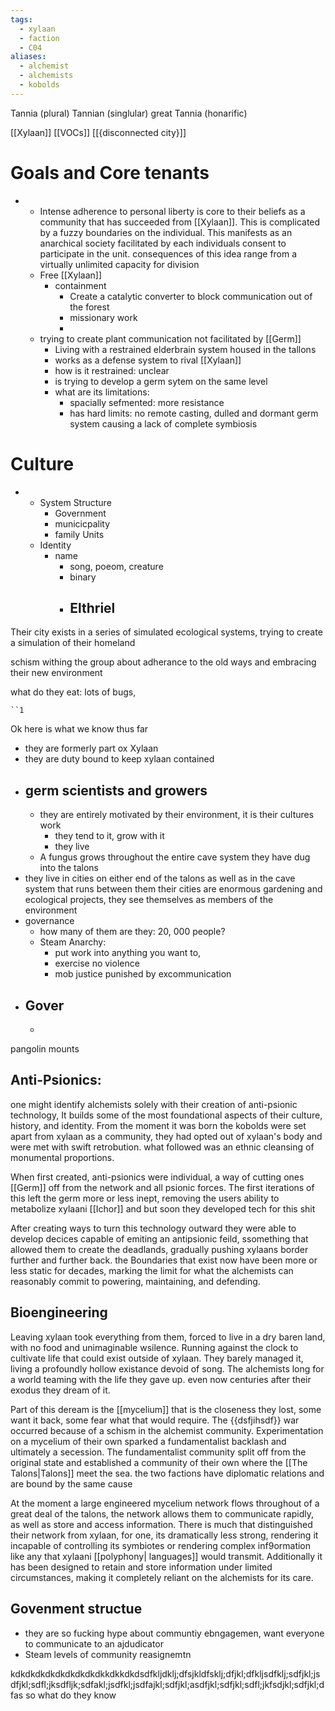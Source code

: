 ```yaml
---
tags:
  - xylaan
  - faction
  - C04
aliases:
  - alchemist
  - alchemists
  - kobolds
---
```



Tannia (plural) Tannian (singlular) great Tannia (honarific)

[[Xylaan]]
[[VOCs]]
[[{disconnected city}]]

 # Goals and Core tenants
-
	 - Intense adherence to personal liberty is core to their beliefs as a community that has succeeded from [[Xylaan]]. This is complicated by a fuzzy boundaries on the individual. This manifests as an anarchical society facilitated by each individuals consent to participate in the unit. consequences of this idea range from a virtually unlimited capacity for division
	 - Free [[Xylaan]] 
		 - containment 
			 - Create a catalytic converter to block communication out of the forest
			 - missionary work
			 - 
	 - trying to create plant communication not facilitated by [[Germ]]
		- Living with a restrained elderbrain system housed in the tallons 
		- works as a defense system to rival [[Xylaan]]
		- how is it restrained: unclear 
		- is trying to develop a germ sytem on the same level 
		- what are its limitations: 
			- spacially sefmented: more resistance
			- has hard limits: no remote casting, dulled and dormant germ system causing a lack of complete symbiosis 


 # Culture
-
	 - System Structure
		 - Government
		 - municicpality
		 - family Units 
	 - Identity
		 - name
			 - song, poeom, creature 
			 - binary
			 - Elthriel 
				 - 
Their city exists in a series of simulated ecological systems, trying to create a simulation of their homeland 

schism withing the group about adherance to the old ways and embracing their new environment

what do they eat: lots of bugs, 

	``1



Ok here is what we know thus far
 - they are formerly part ox Xylaan 
 - they are duty bound to keep xylaan contained 
 - germ scientists and growers
	 - 
	 - they are entirely motivated by their environment, it is their cultures work 
		 - they tend to it, grow with it 
		 - they live 
	 - A fungus grows throughout the entire cave system they have dug into the talons  
 - they live in cities on either end of the talons as well as in the cave system that runs between them their cities are enormous gardening and ecological projects, they see themselves as members of the environment 
- governance
	- how many of them are they: 20, 000 people?
	- Steam Anarchy:
		- put work into anything you want to, 
		- exercise no violence
		- mob justice punished by excommunication
- Gover
	- 
	- 

 pangolin mounts 


 ## Anti-Psionics:
one might identify alchemists solely with their creation of anti-psionic technology, It builds some of the most foundational aspects of their culture, history, and identity. From the moment it was born the kobolds were set apart from xylaan as a community, they had opted out of xylaan's body and were met with swift retrobution. what followed was an ethnic cleansing of monumental proportions. 

When first created, anti-psionics were individual, a way of cutting ones [[Germ]] off from the network and all psionic forces. The first iterations of this left the germ more or less inept, removing the users ability to metabolize xylaani [[Ichor]] and but soon they developed tech for this shit 

After creating ways to turn this technology outward they were able to develop decices capable of emiting an antipsionic feild, ssomething that allowed them to create the deadlands, gradually pushing xylaans border further and further back. the Boundaries that exist now have been more or less static for decades, marking the limit for what the alchemists can reasonably commit to powering, maintaining, and defending. 


 ## Bioengineering

Leaving xylaan took everything from them, forced to live in a dry baren land, with no food and unimaginable wsilence. Running against the clock to cultivate life that could exist outside of xylaan. They barely managed it, living a profoundly hollow existance devoid of song. The alchemists long for a world teaming with the life they gave up.  even now centuries after their exodus they dream of it. 

Part of this deream is the [[mycelium]]  that is the closeness they lost, some want it back, some fear what that would require. The {{dsfjihsdf}} war occurred because of a schism in the alchemist community. Experimentation on a mycelium of their own  sparked a fundamentalist backlash and ultimately a secession. The fundamentalist community split off from the original state and established a community of their own where the [[The Talons|Talons]] meet the sea. the two factions have diplomatic relations and are bound by  the same cause

At the moment a large engineered mycelium network  flows throughout of a great deal of the talons,  the network allows them to communicate rapidly, as well as store and access information. There is much that distinguished their network from xylaan, for one, its dramatically less strong, rendering it incapable of controlling its symbiotes or rendering complex inf9ormation like any that xylaani [[polyphony| languages]] would transmit. Additionally it has been designed to retain and store information under limited circumstances, making it completely reliant on the alchemists for its care.

 ##  Govenment structue
 - they are so fucking hype about communtiy ebngagemen, want everyone to communicate to an ajdudicator
 - Steam levels of community reasignemtn


kdkdkdkdkdkdkdkdkdkkdkkdkdsdfkljdklj;dfsjkldfsklj;dfjkl;dfkljsdfklj;sdfjkl;jsdfjkl;sdfl;jksdfljk;sdfakl;jsdfkl;jsdfajkl;sdfjkl;asdfjkl;sdfjkl;sdfl;jkfsdjkl;sdfjkl;dfas
so what do they know 


